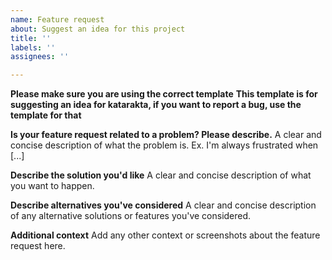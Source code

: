 ```yaml
---
name: Feature request
about: Suggest an idea for this project
title: ''
labels: ''
assignees: ''

---
```


**Please make sure you are using the correct template**
**This template is for suggesting an idea for katarakta, if you want to report a bug, use the template for that**

**Is your feature request related to a problem? Please describe.**
A clear and concise description of what the problem is. Ex. I'm always frustrated when [...]

**Describe the solution you'd like**
A clear and concise description of what you want to happen.

**Describe alternatives you've considered**
A clear and concise description of any alternative solutions or features you've considered.

**Additional context**
Add any other context or screenshots about the feature request here.
